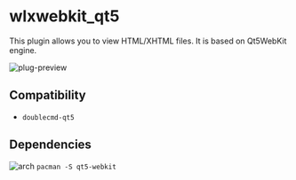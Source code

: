 wlxwebkit_qt5
========
This plugin allows you to view HTML/XHTML files. It is based on Qt5WebKit engine.

![plug-preview](https://i.imgur.com/djk3VVU.png)

## Compatibility
- `doublecmd-qt5`

## Dependencies
![arch](https://wiki.archlinux.org/favicon.ico) `pacman -S qt5-webkit`
